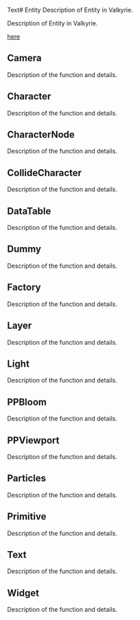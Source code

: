 Text# Entity
Description of Entity in Valkyrie.

Description of Entity in Valkyrie. 

[here](Entity.md#Widget)

## Camera
Description of the function and details. 

## Character
Description of the function and details. 

## CharacterNode
Description of the function and details. 

## CollideCharacter
Description of the function and details. 

## DataTable
Description of the function and details. 

## Dummy
Description of the function and details. 

## Factory
Description of the function and details. 

## Layer
Description of the function and details. 

## Light
Description of the function and details. 

## PPBloom
Description of the function and details. 

## PPViewport
Description of the function and details. 

## Particles
Description of the function and details. 

## Primitive
Description of the function and details. 

## Text
Description of the function and details. 

## Widget
Description of the function and details. 